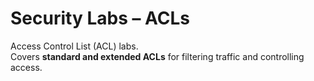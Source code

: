 # Security Labs – ACLs
Access Control List (ACL) labs.  
Covers **standard and extended ACLs** for filtering traffic and controlling access.
